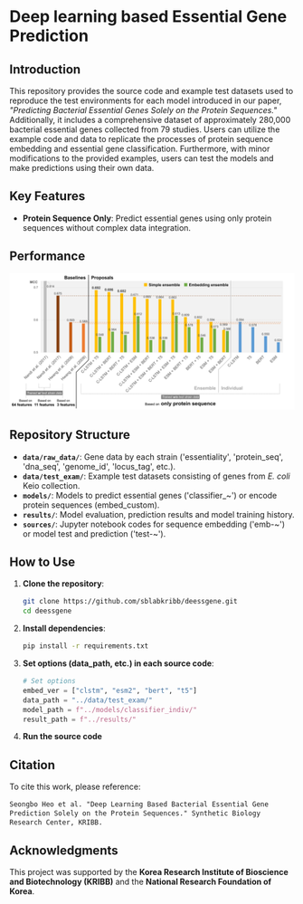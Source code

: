 # Deep learning based Essential Gene Prediction

## Introduction
This repository provides the source code and example test datasets used to reproduce the test environments for each model introduced in our paper, *"Predicting Bacterial Essential Genes Solely on the Protein Sequences."* Additionally, it includes a comprehensive dataset of approximately 280,000 bacterial essential genes collected from 79 studies. Users can utilize the example code and data to replicate the processes of protein sequence embedding and essential gene classification. Furthermore, with minor modifications to the provided examples, users can test the models and make predictions using their own data.

## Key Features

- **Protein Sequence Only**: Predict essential genes using only protein sequences without complex data integration.

## Performance

![performance](performance.png)

## Repository Structure

- **`data/raw_data/`**: Gene data by each strain ('essentiality', 'protein_seq', 'dna_seq', 'genome_id', 'locus_tag', etc.).
- **`data/test_exam/`**: Example test datasets consisting of genes from *E. coli* Keio collection.
- **`models/`**: Models to predict essential genes ('classifier_~') or encode protein sequences (embed_custom).
- **`results/`**: Model evaluation, prediction results and model training history.
- **`sources/`**: Jupyter notebook codes for sequence embedding ('emb-~') or model test and prediction ('test-~').

## How to Use

1. **Clone the repository**:
   ```bash
   git clone https://github.com/sblabkribb/deessgene.git
   cd deessgene
   ```

2. **Install dependencies**:
   ```bash
   pip install -r requirements.txt
   ```

3. **Set options (data_path, etc.) in each source code**:
   ```python
   # Set options
   embed_ver = ["clstm", "esm2", "bert", "t5"]
   data_path = "../data/test_exam/"
   model_path = f"../models/classifier_indiv/"
   result_path = f"../results/"
   ```
4. **Run the source code**


## Citation

To cite this work, please reference:
```
Seongbo Heo et al. "Deep Learning Based Bacterial Essential Gene Prediction Solely on the Protein Sequences." Synthetic Biology Research Center, KRIBB.
```

## Acknowledgments

This project was supported by the **Korea Research Institute of Bioscience and Biotechnology (KRIBB)** and the **National Research Foundation of Korea**.

